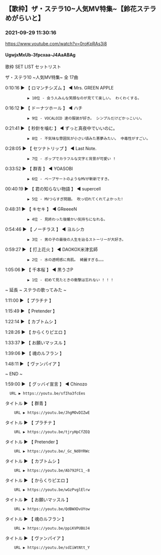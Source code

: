 ## 【歌枠】ザ・ステラ10~人気MV特集~【鈴花ステラめがらいと】
### 2021-09-29 11:30:16
https://www.youtube.com/watch?v=0roKpRAs3i8
#### UgwjxMxUb-3fpcxaa-J4AaABAg
歌枠  SET LIST セットリスト 

ザ・ステラ10 ~人気MV特集~ 全 17曲



0:10:16 ▶ 【 ロマンチシズム 】 ◀ Mrs. GREEN APPLE

              ▶ 10位 - 会う人みんな笑顔なのが見てて楽しい。 わくわくする。



0:16:12 ▶ 【 ドーナツホール 】 ◀ ハチ

              ▶ 9位 - VOCALOID 達の服装が好き。 シンプルだけどかっこいい。



0:21:41 ▶ 【 秒針を噛む 】 ◀ ずっと真夜中でいいのに。

              ▶ 8位 - 不気味な雰囲気が小さい頃みた悪夢みたい。 中毒性がすごい。



0:28:05 ▶ 【 セツナトリップ 】 ◀ Last Note.

              ▶ 7位 - ポップでカラフルな文字と背景が可愛い !



0:33:52 ▶ 【 群青 】 ◀ YOASOBI

              ▶ 6位 - ペープサートのようなMVが斬新ですき。



00:40:19 ▶ 【 君の知らない物語 】 ◀ supercell

              ▶ 5位 - MVつらすぎ問題。 吹っ切れてくれてよかった!



0:48:31 ▶ 【 キセキ 】 ◀ GReeeeN

              ▶ 4位 - 見終わった後暖かい気持ちになれる。



0:54:46 ▶ 【 ノーチラス 】 ◀ ヨルシカ

              ▶ 3位 - 男の子の最後の人生を辿るストーリーが大好き。



0:59:27 ▶ 【 打上花火 】 ◀ DAOKOX米津玄師

              ▶ 2位 - 水の透明感に鳥肌。 綺麗すぎる。。。



1:05:06 ▶ 【 千本桜 】 ◀ 黒うさP

              ▶ 1位 - 初めて見たときの衝撃は忘れない ! ! !



 ~ 延長 ~ ステラの歌ってみた ~

1:11:00 ▶ 【 プラチナ 】



1:15:49 ▶ 【 Pretender 】



1:22:14 ▶ 【 カブトムシ 】 



1:28:26 ▶ 【 からくりピエロ 】 



1:33:37 ▶ 【 お願いマッスル 】 



1:39:06 ▶ 【 魂のルフラン 】 



1:48:11 ▶ 【 ヴァンパイア 】 



~ END ~

1:59:00 ▶ 【 グッバイ宣言 】 ◀ Chinozo

      URL ▶ https://youtu.be/sfIha3fcEes



タイトル ▶ 【 群青 】

        URL ▶ https://youtu.be/JhgMOvDIZwE



タイトル ▶ 【 プラチナ 】

        URL ▶ https://youtu.be/tjryHpCfZEQ



タイトル ▶ 【 Pretender 】

        URL ▶ https://youtu.be/_Gc_Nd0YRWc



タイトル ▶ 【 カブトムシ 】 

        URL ▶ https://youtu.be/Ab792FC1_-8



タイトル ▶ 【 からくりピエロ 】 

        URL ▶ https://youtu.be/wGzPvglElrw



タイトル ▶ 【 お願いマッスル 】 

        URL ▶ https://youtu.be/QdBWXDvUYow



タイトル ▶ 【 魂のルフラン 】 

        URL ▶ https://youtu.be/ppiKVPUBUJ4



タイトル ▶ 【 ヴァンパイア 】 

        URL ▶ https://youtu.be/sdIiWtNtt_Y

